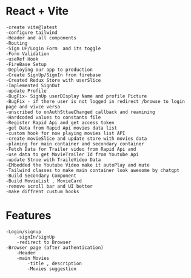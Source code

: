 # React + Vite

    -create vite@latest
    -configure tailwind
    -Header and all components
    -Routing
    -Sign UP/Login Form  and its toggle
    -Form Validation
    -useRef Hook
    -FireBase Setup
    -Deploying our app to production
    -Create SignUp/SignIn from firebase
    -Created Redux Store with userSlice
    -Implemented SignOut
    -update Profile
    -BugFix- SignUp userDIsplay Name and profile Picture
    -BugFix - if there user is not logged in redirect /browse to login page and vivce versa
    -unscribed to onAuthSttaeChanged callback and reamining 
    -Hardcoded values to constants file 
    -Register Rapid Api and get access token 
    -get Data from Rapid Api movies data list 
    -custom hook for now playing movies list API 
    -create movieSlice and update store with movies data
    -planing for main container and secondary container
    -Fetch Data for Trailer video from Rapid Api and
    -use data to get MovieTrailer Id from Youtube Api
    -update Stroe with TraileVideo Data 
    -EMbedded the Youtube Video make it autoPlay and mute 
    -Tailwind classes to make main container look awesome by chatgpt
    -Build Secondary Component
    -Build MovieList , MovieCard 
    -remove scroll bar and UI better 
    -make diffrent custum hooks 
    


    

# Features

    -Login/signup
        -signIn/signUp
        -redirect to Browser
    -Browser page (after authentication)
        -Header
        -main Movies
            -title , description
            -Movies suggestion 
